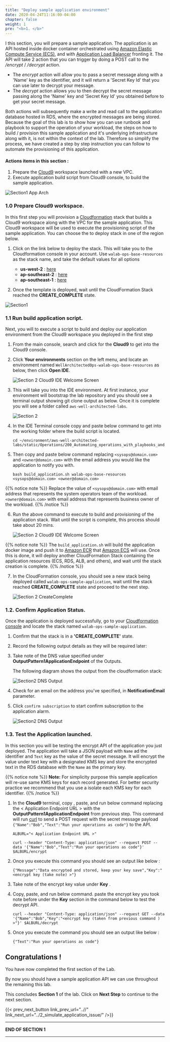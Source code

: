 ```yaml
---
title: "Deploy sample application environment"
date: 2020-04-24T11:16:09-04:00
chapter: false
weight: 1
pre: "<b>1. </b>"
---
```


I this section, you will prepare a sample application. The application is an API hosted inside docker container orchestrated using [Amazon Elastic Compute Service (ECS)](https://aws.amazon.com/ecs/), and with [Application Load Balancer](https://docs.aws.amazon.com/elasticloadbalancing/latest/application/introduction.html) fronting it. The API will take 2 action that you can trigger by doing a POST call to the */encrypt* / */decrypt* action.

* The *encrypt* action will allow you to pass a secret message along with a 'Name' key as the identifier, and it will return a 'Secret Key Id' that you can use later to decrypt your message.
* The *decrypt* action allows you to then decrypt the secret message passing along the 'Name' key and 'Secret Key Id' you obtained before to get your secret message.

Both actions will subsequently make a write and read call to the application database hosted in RDS, where the encrypted messages are being stored. Because the goal of this lab is to show how you can use runbook and playbook to support the operation of your workload, the steps on how to build / provision this sample application and it's underlying infrastructure along with it, is not within the context of the lab. Therefore so simplify the process, we have created a step by step instruction you can follow to automate the provisioning of this application.  

#### Actions items in this section :
1. Prepare the [Cloud9](https://aws.amazon.com/cloud9/) workspace launched with a new VPC.
2. Execute application build script from Cloud9 console, to build the sample application. 

![Section1 App Arch](/Operations/200_Automating_operations_with_playbooks_and_runbooks/Images/section2-base-application.png)


### 1.0 Prepare Cloud9 workspace.

In this first step you will provision a [Cloudformation](https://aws.amazon.com/cloudformation/) stack that builds a Cloud9 workspace along with the VPC for the sample application. This Cloud9 workspace will be used to execute the provisioning script of the sample application. You can choose the to deploy stack in one of the region below. 

1. Click on the link below to deploy the stack. This will take you to the Cloudformation console in your account. Use `walab-ops-base-resources` as the stack name, and take the default values for all options

    * **us-west-2** : [here](https://console.aws.amazon.com/cloudformation/home?region=us-west-2#/stacks/create/review?stackName=walab-ops-base-resources&templateURL=https://sssalim-cfn-template-temp.s3-ap-southeast-2.amazonaws.com/base_resources.yml)
    * **ap-southeast-2** : [here](https://console.aws.amazon.com/cloudformation/home?region=ap-southeast-2#/stacks/create/review?stackName=walab-ops-base-resources&templateURL=https://sssalim-cfn-template-temp.s3-ap-southeast-2.amazonaws.com/base_resources.yml)
    * **ap-southeast-1** : [here](https://console.aws.amazon.com/cloudformation/home?region=ap-southeast-1#/stacks/create/review?stackName=walab-ops-base-resources&templateURL=https://sssalim-cfn-template-temp.s3-ap-southeast-2.amazonaws.com/base_resources.yml)

2. Once the template is deployed, wait until the CloudFormation Stack reached the **CREATE_COMPLETE** state.

![Section1 ](/Operations/200_Automating_operations_with_playbooks_and_runbooks/Images/section2-base-resources-create-complete.png)


### 1.1 Run build application script.

Next, you will to execute a script to build and deploy our application environment from the Cloud9 workspace you deployed in the first step

  1. From the main console, search and click for the **Cloud9** to get into the Cloud9 console. 
  2. Click **Your environments** section on the left menu, and locate an environment named `WellArchitectedOps-walab-ops-base-resources` as below, then click **Open IDE**.

      ![Section 2 Cloud9 IDE Welcome Screen](/Operations/200_Automating_operations_with_playbooks_and_runbooks/Images/section2-environment-open-ide.png)

  3. This will take you into the IDE environment. At first instance, your environment will bootstrap the lab repository and you should see a terminal output showing git clone output as below. Once it is complete you will see a folder called `aws-well-architected-labs`. 
  
      ![Section 2](/Operations/200_Automating_operations_with_playbooks_and_runbooks/Images/section2-base-bootstrap.png)

  4. In the IDE Terminal console copy and paste below command to get into the working folder where the build script is located.

      ```
      cd ~/environment/aws-well-architected-labs/static/Operations/200_Automating_operations_with_playbooks_and_runbooks/Code/scripts/
      ```

  5. Then copy and paste below command replacing `<sysops@domain.com>` and `<owner@domain.com>` with the email address you would like the application to notify you with.  

      ```
      bash build_application.sh walab-ops-base-resources <sysops@domain.com> <owner@domain.com>
      ```

  {{% notice note %}}
  Replace the value of `<sysops@domain.com>` with email address that represents the system operators team of the workload.
  `<owner@domain.com>` with email address that represents business owner of the workload.
  {{% /notice %}}

  6. Run the above command to execute to build and provisioning of the application stack.  Wait until the script is complete, this process should take about 20 mins.

        ![Section 2 Cloud9 IDE Welcome Screen](/Operations/200_Automating_operations_with_playbooks_and_runbooks/Images/section2-base-app-build.png)

  {{% notice note %}}
  The `build_application.sh` will build the application docker image and push it to [Amazon ECR](https://aws.amazon.com/ecr/) that [Amazon ECS](https://aws.amazon.com/ecs/) will use. Once this is done, it will deploy another CloudFormation Stack containing the application resources (ECS, RDS, ALB, and others), and wait until the stack creation is complete.
  {{% /notice %}}

  7. In the CloudFormation console, you should see a new stack being deployed called `walab-ops-sample-application`, wait until the stack reached **CREATE_COMPLETE** state and proceed to the next step.
  
      ![Section 2 CreateComplete](/Operations/200_Automating_operations_with_playbooks_and_runbooks/Images/section2-base-app-create-complete.png)

### 1.2. Confirm Application Status.

Once the application is deployed successfully, go to your [Cloudformation console](https://console.aws.amazon.com/cloudformation/home?region=ap-southeast-2) and locate the stack named `walab-ops-sample-application`.

  1. Confirm that the stack is in a **'CREATE_COMPLETE'** state. 
  2. Record the following output details as they will be required later:
  3. Take note of the DNS value specified under **OutputPattern1ApplicationEndpoint**  of the Outputs.

      The following diagram shows the output from the cloudformation stack:

      ![Section2 DNS Output](/Operations/200_Automating_operations_with_playbooks_and_runbooks/Images/section2-dns-outputs.png)


  4. Check for an email on the address you've specified, in **NotificationEmail** parameter.
  5. Click `confirm subscription` to start confirm subscription to the application alarm.

      ![Section2 DNS Output](/Operations/200_Automating_operations_with_playbooks_and_runbooks/Images/section2-email-confirm.png)


### 1.3. Test the Application launched.

In this section you will be testing the encrypt API of the application you just deployed. 
The application will take a JSON payload with `Name` ad the identifier and `Text` key as the value of the secret message.
It will encrypt the value under text key with a designated KMS key and store the encrypted text in the RDS database with the `Name` as the primary key.

{{% notice note %}}
**Note:** For simplicity purpose this sample application will re-use same KMS keys for each record generated. For better security practice we recommend that you use a isolate each KMS key for each identifier.
{{% /notice %}}

1. In the **Cloud9** terminal, copy , paste, and run below command replacing the < Application Endpoint URL > with the **OutputPattern1ApplicationEndpoint** from previous step. This command will run [curl](https://curl.se/) to send a POST request with the secret message payload `{"Name":"Bob","Text":"Run your operations as code"}` to the API.

    ```
    ALBURL="< Application Endpoint URL >"

    curl --header "Content-Type: application/json" --request POST --data '{"Name":"Bob","Text":"Run your operations as code"}' $ALBURL/encrypt
    ```

2. Once you execute this command you should see an output like below :

    ```
    {"Message":"Data encrypted and stored, keep your key save","Key":"<encrypt key (take note) >"}
    ```

3. Take note of the encrypt key value under **Key** .

4. Copy, paste, and run below command. paste the encrypt key you took note before under the **Key** section in the command below to test the decrypt API.


    ```
    curl --header "Content-Type: application/json" --request GET --data '{"Name":"Bob","Key":"<encrypt key (taken from previous command ) >"}' $ALBURL/decrypt

    ```

5. Once you execute the command you should see an output like below :

    ```
    {"Text":"Run your operations as code"}
    ```

## Congratulations ! 

You have now completed the first section of the Lab.

By now you should have a sample application API we can use throughout the remaining this lab.

This concludes **Section 1** of the lab. Click on **Next Step** to continue to the next section.

{{< prev_next_button link_prev_url="..//" link_next_url="../2_simulate_application_issue/" />}}

___
**END OF SECTION 1**
___

